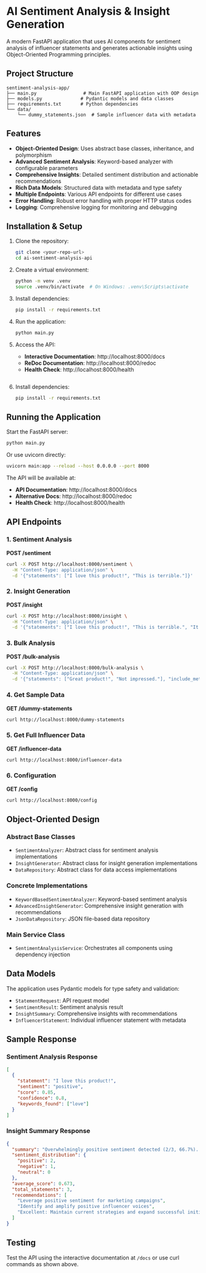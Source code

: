 # AI Sentiment Analysis & Insight Generation

A modern FastAPI application that uses AI components for sentiment analysis of influencer statements and generates actionable insights using Object-Oriented Programming principles.

## Project Structure

```
sentiment-analysis-app/
├── main.py                 # Main FastAPI application with OOP design
├── models.py              # Pydantic models and data classes
├── requirements.txt       # Python dependencies
└── data/
    └── dummy_statements.json  # Sample influencer data with metadata
```

## Features

- **Object-Oriented Design**: Uses abstract base classes, inheritance, and polymorphism
- **Advanced Sentiment Analysis**: Keyword-based analyzer with configurable parameters
- **Comprehensive Insights**: Detailed sentiment distribution and actionable recommendations
- **Rich Data Models**: Structured data with metadata and type safety
- **Multiple Endpoints**: Various API endpoints for different use cases
- **Error Handling**: Robust error handling with proper HTTP status codes
- **Logging**: Comprehensive logging for monitoring and debugging

## Installation & Setup

1. Clone the repository:
   ```bash
   git clone <your-repo-url>
   cd ai-sentiment-analysis-api
   ```

2. Create a virtual environment:
   ```bash
   python -m venv .venv
   source .venv/bin/activate  # On Windows: .venv\Scripts\activate
   ```

3. Install dependencies:
   ```bash
   pip install -r requirements.txt
   ```

4. Run the application:
   ```bash
   python main.py
   ```

5. Access the API:
   - **Interactive Documentation**: http://localhost:8000/docs
   - **ReDoc Documentation**: http://localhost:8000/redoc
   - **Health Check**: http://localhost:8000/health
   ```

2. Install dependencies:
   ```bash
   pip install -r requirements.txt
   ```

## Running the Application

Start the FastAPI server:
```bash
python main.py
```

Or use uvicorn directly:
```bash
uvicorn main:app --reload --host 0.0.0.0 --port 8000
```

The API will be available at:
- **API Documentation**: http://localhost:8000/docs
- **Alternative Docs**: http://localhost:8000/redoc
- **Health Check**: http://localhost:8000/health

## API Endpoints

### 1. Sentiment Analysis
**POST /sentiment**
```bash
curl -X POST http://localhost:8000/sentiment \
  -H "Content-Type: application/json" \
  -d '{"statements": ["I love this product!", "This is terrible."]}'
```

### 2. Insight Generation
**POST /insight**
```bash
curl -X POST http://localhost:8000/insight \
  -H "Content-Type: application/json" \
  -d '{"statements": ["I love this product!", "This is terrible.", "It is okay."]}'
```

### 3. Bulk Analysis
**POST /bulk-analysis**
```bash
curl -X POST http://localhost:8000/bulk-analysis \
  -H "Content-Type: application/json" \
  -d '{"statements": ["Great product!", "Not impressed."], "include_metadata": true}'
```

### 4. Get Sample Data
**GET /dummy-statements**
```bash
curl http://localhost:8000/dummy-statements
```

### 5. Get Full Influencer Data
**GET /influencer-data**
```bash
curl http://localhost:8000/influencer-data
```

### 6. Configuration
**GET /config**
```bash
curl http://localhost:8000/config
```

## Object-Oriented Design

### Abstract Base Classes
- `SentimentAnalyzer`: Abstract class for sentiment analysis implementations
- `InsightGenerator`: Abstract class for insight generation implementations  
- `DataRepository`: Abstract class for data access implementations

### Concrete Implementations
- `KeywordBasedSentimentAnalyzer`: Keyword-based sentiment analysis
- `AdvancedInsightGenerator`: Comprehensive insight generation with recommendations
- `JsonDataRepository`: JSON file-based data repository

### Main Service Class
- `SentimentAnalysisService`: Orchestrates all components using dependency injection

## Data Models

The application uses Pydantic models for type safety and validation:
- `StatementRequest`: API request model
- `SentimentResult`: Sentiment analysis result
- `InsightSummary`: Comprehensive insights with recommendations
- `InfluencerStatement`: Individual influencer statement with metadata

## Sample Response

### Sentiment Analysis Response
```json
[
  {
    "statement": "I love this product!",
    "sentiment": "positive",
    "score": 0.85,
    "confidence": 0.8,
    "keywords_found": ["love"]
  }
]
```

### Insight Summary Response
```json
{
  "summary": "Overwhelmingly positive sentiment detected (2/3, 66.7%). Influencers are expressing high satisfaction and enthusiasm. Analysis confidence: 100.0% of statements analyzed with high confidence.",
  "sentiment_distribution": {
    "positive": 2,
    "negative": 1,
    "neutral": 0
  },
  "average_score": 0.673,
  "total_statements": 3,
  "recommendations": [
    "Leverage positive sentiment for marketing campaigns",
    "Identify and amplify positive influencer voices",
    "Excellent: Maintain current strategies and expand successful initiatives"
  ]
}
```

## Testing

Test the API using the interactive documentation at `/docs` or use curl commands as shown above.

